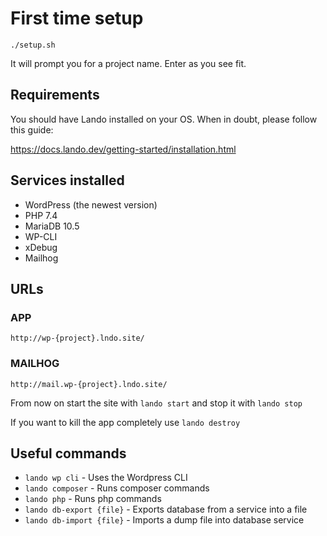 
# First time setup

`./setup.sh`

It will prompt you for a project name. Enter as you see fit.

## Requirements

You should have Lando installed on your OS. When in doubt, please follow this guide:

https://docs.lando.dev/getting-started/installation.html

## Services installed
- WordPress (the newest version)
- PHP 7.4
- MariaDB 10.5
- WP-CLI
- xDebug
- Mailhog

## URLs


### APP           
`http://wp-{project}.lndo.site/     `              
### MAILHOG                
`http://mail.wp-{project}.lndo.site/`


From now on start the site with `lando start` and stop it with `lando stop`

If you want to kill the app completely use `lando destroy`

## Useful commands
- `lando wp cli` - Uses the Wordpress CLI
- `lando composer` - Runs composer commands
- `lando php` - Runs php commands
- `lando db-export {file}` - Exports database from a service into a file
- `lando db-import {file}` - Imports a dump file into database service